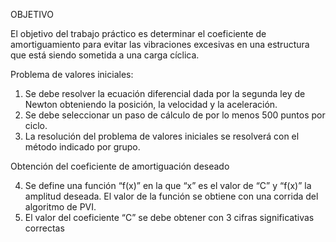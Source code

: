 OBJETIVO

El objetivo del trabajo práctico es determinar el coeficiente de amortiguamiento para evitar las
vibraciones excesivas en una estructura que está siendo sometida a una carga cíclica.

Problema de valores iniciales:

1) Se debe resolver la ecuación diferencial dada por la segunda ley de Newton obteniendo la
posición, la velocidad y la aceleración.
2) Se debe seleccionar un paso de cálculo de por lo menos 500 puntos por ciclo.
3) La resolución del problema de valores iniciales se resolverá con el método indicado por grupo.

Obtención del coeficiente de amortiguación deseado


4) Se define una función “f(x)” en la que “x” es el valor de “C” y “f(x)” la amplitud deseada. El valor
de la función se obtiene con una corrida del algoritmo de PVI.
5) El valor del coeficiente “C” se debe obtener con 3 cifras significativas correctas
